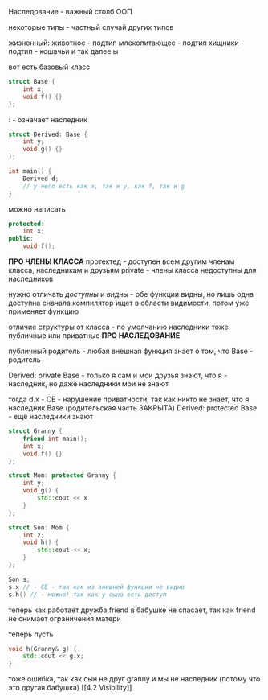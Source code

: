 Наследование - важный столб ООП

некоторые типы - частный случай других типов

жизненный:
животное - подтип млекопитающее - подтип хищники - подтип - кошачьи и так далее
ы

вот есть базовый класс
```cpp
struct Base {
	int x;
	void f() {}
};
```

: - означает наследник
```cpp
struct Derived: Base {
	int y;
	void g() {}
};

int main() {
	Derived d;
	// у него есть как x, так и y, как f, так и g
}
```

можно написать
```cpp
protected:
	int x;
public:
	void f();
```
**ПРО ЧЛЕНЫ КЛАССА**
протектед - доступен всем другим членам класса, наследникам и друзьям
private - члены класса недоступны для наследников

нужно отличать *доступны* и *видны* - обе функции видны, но лишь одна доступна
сначала компилятор ищет в области видимости, потом уже применяет функцию

отличие структуры от класса - по умолчанию наследники тоже публичные или приватные
**ПРО НАСЛЕДОВАНИЕ**

публичный родитель - любая внешная функция знает о том, что Base - родитель

Derived: private Base - только я сам и мои друзья знают, что я - наследник, но даже наследники мои не знают

тогда d.x - CE - нарушение приватности, так как никто не знает, что я наследник Base (родительская часть ЗАКРЫТА)
Derived: protected Base - ещё наследники знают
```cpp
struct Granny {
	friend int main();
	int x;
	void f() {}
};

struct Mom: protected Granny {
	int y;
	void g() {
		std::cout << x
	}
};

struct Son: Mom {
	int z;
	void h() {
		std::cout << x;
	}
};

Son s;
s.x // - CE - так как из внешней функции не видно
s.h() // - можно! так как у сына есть доступ
```
теперь как работает дружба
friend в бабушке не спасает, так как friend не снимает ограничения матери

теперь
пусть
```cpp
void h(Granny& g) {
	std::cout << g.x;
}
```
тоже ошибка, так как сын не друг granny
и мы не наследник (потому что это другая бабушка)
[[4.2 Visibility]]
